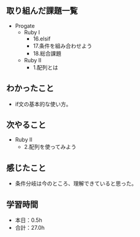 ## 取り組んだ課題一覧
- Progate
  - Ruby I
    - 16.elsif
    - 17.条件を組み合わせよう
    - 18.総合課題
  - Ruby II
    - 1.配列とは
## わかったこと
- if文の基本的な使い方。
## 次やること
- Ruby II
  - 2.配列を使ってみよう
## 感じたこと
- 条件分岐は今のところ、理解できていると思った。
## 学習時間
- 本日：0.5h
- 合計：27.0h

